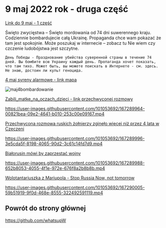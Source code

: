 # 9 maj 2022 rok - druga część

[Link do 9 maj - 1 część](https://github.com/whatsupW/whatsupW/blob/main/9_maj_2022.md)

Święto zwycięstwa – Święto mordowania od 74 dni suwerennego kraju.
Codziennie bombardujecie całą Ukrainę.
Propaganda chce wam pokazać że tam jest spokojnie. Może poszukaj w internecie – zobacz tu
Nie wiem czy czczenie ludobójstwa jest szczytne.

```
День Победы - Празднование убийства суверенной страны в течение 74 дней. Вы бомбите всю Украину каждый день. Пропаганда хочет показать, что там тихо. Может быть, вы можете поискать в Интернете - см. здесь. Не знаю, достоин ли культ геноцида.
```

[4 maj syreny alarmowe - link mapa](https://github.com/whatsupW/whatsupW/blob/main/img/7/maj4bombardowanie.jpg?raw=true)

![maj4bombardowanie](https://user-images.githubusercontent.com/101053692/167289051-1ca2f8cb-63f5-4793-a72c-160a22e0ffb4.jpg)

[Zabili_matke_na_oczach_dzieci - link przechwyconej rozmowy](https://github.com/whatsupW/whatsupW/blob/main/img/7/Zabili_matke_na_oczach_dzieci.mp4?raw=true)

https://user-images.githubusercontent.com/101053692/167289964-00821bea-09e2-4641-b010-253c00e09167.mp4

[Przechwycona rozmowa ruskich żołnierzy zginęło więcej niż przez 4 lata w Czeczeni](https://github.com/whatsupW/whatsupW/blob/main/img/7/Zginelo_wiecej.mp4?raw=true)

https://user-images.githubusercontent.com/101053692/167289996-3e5cda5f-8198-4065-90d2-3c61c14fd7d9.mp4

[Białorusin mówi by zaprzestać wojny](https://github.com/whatsupW/whatsupW/blob/main/img/7/Bialorusin_StopWar.mp4?raw=true)

https://user-images.githubusercontent.com/101053692/167289988-652b8053-4055-4f1e-972e-676f8a2b8b8b.mp4

[Wolotantariuszka z Mariupola - Stop Russia Now, not tomorrow](https://github.com/whatsupW/whatsupW/blob/main/img/7/Stop_RussiaNOW_646x270_1522841162083491840.mp4?raw=true)

https://user-images.githubusercontent.com/101053692/167290005-59b51919-9f0d-468e-8555-322492591119.mp4


## Powrót do strony głównej

https://github.com/whatsupW
